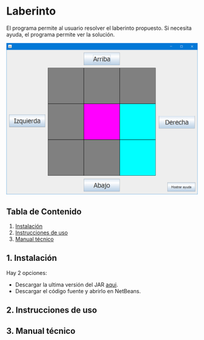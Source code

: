 # Laberinto

El programa permite al usuario resolver el laberinto propuesto. Si necesita ayuda, el programa permite ver la solución.

![Interfaz](GUI.png)

## Tabla de Contenido

1. [Instalación](https://github.com/SantiagoArboleda1/Laberinto/tree/master#1-instalaci%C3%B3n)
2. [Instrucciones de uso](https://github.com/SantiagoArboleda1/Laberinto/tree/master#2-instrucciones-de-uso)
3. [Manual técnico](https://github.com/SantiagoArboleda1/Laberinto/tree/master#3-manual-t%C3%A9cnico)

## 1. Instalación
Hay 2 opciones:

- Descargar la ultima versión  del JAR [aqui](https://github.com/SantiagoArboleda1/Laberinto/releases).
- Descargar el código fuente y abrirlo en NetBeans.

## 2. Instrucciones de uso



## 3. Manual técnico
